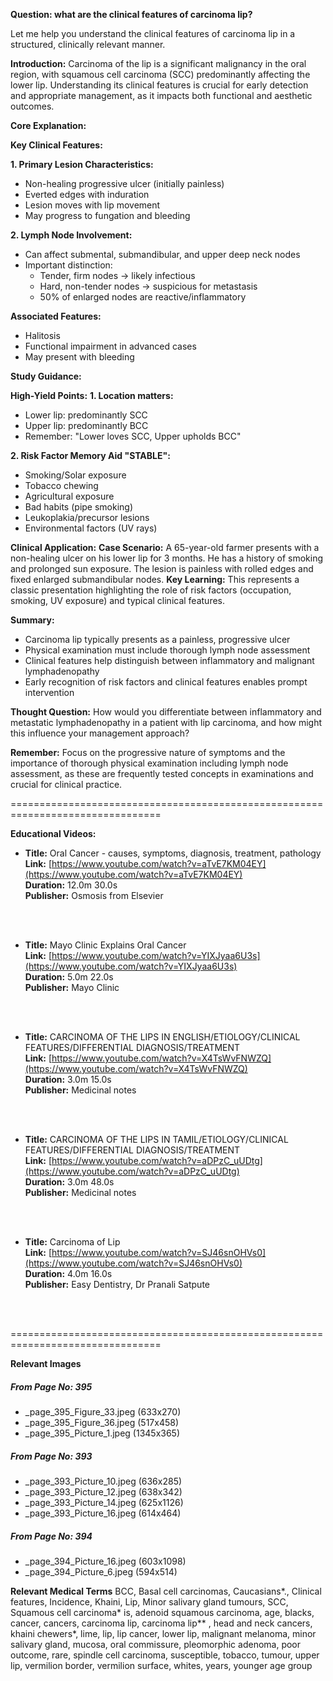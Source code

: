 **Question: what are the clinical features of carcinoma lip?**

Let me help you understand the clinical features of carcinoma lip in a structured, clinically relevant manner.

**Introduction:**
Carcinoma of the lip is a significant malignancy in the oral region, with squamous cell carcinoma (SCC) predominantly affecting the lower lip. Understanding its clinical features is crucial for early detection and appropriate management, as it impacts both functional and aesthetic outcomes.

**Core Explanation:**

**Key Clinical Features:**

**1. Primary Lesion Characteristics:**
- Non-healing progressive ulcer (initially painless)
- Everted edges with induration
- Lesion moves with lip movement
- May progress to fungation and bleeding

**2. Lymph Node Involvement:**
- Can affect submental, submandibular, and upper deep neck nodes
- Important distinction:
  * Tender, firm nodes → likely infectious
  * Hard, non-tender nodes → suspicious for metastasis
  * 50% of enlarged nodes are reactive/inflammatory

**Associated Features:**
- Halitosis
- Functional impairment in advanced cases
- May present with bleeding

**Study Guidance:**

**High-Yield Points:**
**1. Location matters:**
- Lower lip: predominantly SCC
- Upper lip: predominantly BCC
- Remember: "Lower loves SCC, Upper upholds BCC"

**2. Risk Factor Memory Aid "STABLE":**
- Smoking/Solar exposure
- Tobacco chewing
- Agricultural exposure
- Bad habits (pipe smoking)
- Leukoplakia/precursor lesions
- Environmental factors (UV rays)

**Clinical Application:**
**Case Scenario:**
A 65-year-old farmer presents with a non-healing ulcer on his lower lip for 3 months. He has a history of smoking and prolonged sun exposure. The lesion is painless with rolled edges and fixed enlarged submandibular nodes.
**Key Learning:**
This represents a classic presentation highlighting the role of risk factors (occupation, smoking, UV exposure) and typical clinical features.

**Summary:**
- Carcinoma lip typically presents as a painless, progressive ulcer
- Physical examination must include thorough lymph node assessment
- Clinical features help distinguish between inflammatory and malignant lymphadenopathy
- Early recognition of risk factors and clinical features enables prompt intervention

**Thought Question:**
How would you differentiate between inflammatory and metastatic lymphadenopathy in a patient with lip carcinoma, and how might this influence your management approach?

**Remember:**
Focus on the progressive nature of symptoms and the importance of thorough physical examination including lymph node assessment, as these are frequently tested concepts in examinations and crucial for clinical practice.

================================================================================


**Educational Videos:**

- **Title:** Oral Cancer - causes, symptoms, diagnosis, treatment, pathology<br>  **Link:** [https://www.youtube.com/watch?v=aTvE7KM04EY](https://www.youtube.com/watch?v=aTvE7KM04EY)<br>  **Duration:** 12.0m 30.0s<br>  **Publisher:** Osmosis from Elsevier
<br/>
<br/>

- **Title:** Mayo Clinic Explains Oral Cancer<br>  **Link:** [https://www.youtube.com/watch?v=YIXJyaa6U3s](https://www.youtube.com/watch?v=YIXJyaa6U3s)<br>  **Duration:** 5.0m 22.0s<br>  **Publisher:** Mayo Clinic
<br/>
<br/>

- **Title:** CARCINOMA OF THE LIPS IN ENGLISH/ETIOLOGY/CLINICAL FEATURES/DIFFERENTIAL DIAGNOSIS/TREATMENT<br>  **Link:** [https://www.youtube.com/watch?v=X4TsWvFNWZQ](https://www.youtube.com/watch?v=X4TsWvFNWZQ)<br>  **Duration:** 3.0m 15.0s<br>  **Publisher:** Medicinal notes
<br/>
<br/>

- **Title:** CARCINOMA OF THE LIPS IN TAMIL/ETIOLOGY/CLINICAL FEATURES/DIFFERENTIAL DIAGNOSIS/TREATMENT<br>  **Link:** [https://www.youtube.com/watch?v=aDPzC_uUDtg](https://www.youtube.com/watch?v=aDPzC_uUDtg)<br>  **Duration:** 3.0m 48.0s<br>  **Publisher:** Medicinal notes
<br/>
<br/>

- **Title:** Carcinoma of Lip<br>  **Link:** [https://www.youtube.com/watch?v=SJ46snOHVs0](https://www.youtube.com/watch?v=SJ46snOHVs0)<br>  **Duration:** 4.0m 16.0s<br>  **Publisher:** Easy Dentistry, Dr Pranali Satpute
<br/>
<br/>


================================================================================

**Relevant Images**

##### From Page No: 395
- _page_395_Figure_33.jpeg (633x270)
- _page_395_Figure_36.jpeg (517x458)
- _page_395_Picture_1.jpeg (1345x365)

##### From Page No: 393
- _page_393_Picture_10.jpeg (636x285)
- _page_393_Picture_12.jpeg (638x342)
- _page_393_Picture_14.jpeg (625x1126)
- _page_393_Picture_16.jpeg (614x464)

##### From Page No: 394
- _page_394_Picture_16.jpeg (603x1098)
- _page_394_Picture_6.jpeg (594x514)


**Relevant Medical Terms**
BCC, Basal cell carcinomas, Caucasians*., Clinical features, Incidence, Khaini, Lip, Minor salivary gland tumours, SCC, Squamous cell carcinoma* is, adenoid squamous carcinoma, age, blacks, cancer, cancers, carcinoma lip, carcinoma lip**
, head and neck cancers, khaini chewers*, lime, lip, lip cancer, lower lip, malignant melanoma, minor salivary gland, mucosa, oral commissure, pleomorphic adenoma, poor outcome, rare, spindle cell carcinoma, susceptible, tobacco, tumour, upper lip, vermilion border, vermilion surface, whites, years, younger age group